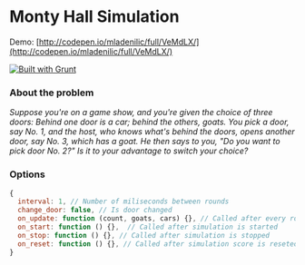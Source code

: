 # Monty Hall Simulation

Demo: [http://codepen.io/mladenilic/full/VeMdLX/](http://codepen.io/mladenilic/full/VeMdLX/)

[![Built with Grunt](https://cdn.gruntjs.com/builtwith.png)](http://gruntjs.com/)

### About the problem

_Suppose you're on a game show, and you're given the choice of three doors: Behind one door is a car; behind the others, goats. You pick a door, say No. 1, and the host, who knows what's behind the doors, opens another door, say No. 3, which has a goat. He then says to you, "Do you want to pick door No. 2?" Is it to your advantage to switch your choice?_

### Options

```js
{
  interval: 1, // Number of miliseconds between rounds
  change_door: false, // Is door changed
  on_update: function (count, goats, cars) {}, // Called after every round
  on_start: function () {},  // Called after simulation is started
  on_stop: function () {}, // Called after simulation is stopped
  on_reset: function () {}, // Called after simulation score is reseted
}
```
